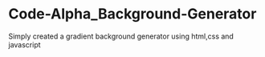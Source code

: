 # Code-Alpha_Background-Generator
Simply created a gradient background generator using html,css and javascript


